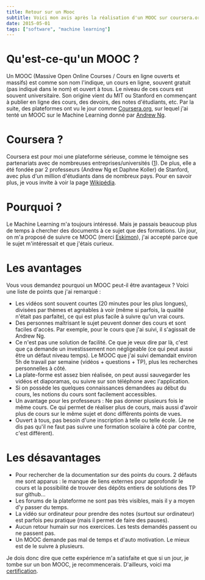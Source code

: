 ```yaml
---
title: Retour sur un Mooc
subtitle: Voici mon avis après la réalisation d'un MOOC sur coursera.org
date: 2015-05-01
tags: ["software", "machine learning"]
---
```



# Qu'est-ce-qu'un MOOC ?

Un MOOC (Massive Open Online Courses / Cours en ligne ouverts et massifs) est comme son nom l'indique, un cours en ligne, souvent gratuit (pas indiqué dans le nom) et ouvert à tous. Le niveau de ces cours est souvent universitaire. Son origine vient du MIT ou Stanford en commençant à publier en ligne des cours, des devoirs, des notes d'étudiants, etc.
Par la suite, des plateformes ont vu le jour comme [Coursera.org](https://coursera.org/), sur lequel j'ai tenté un MOOC sur le Machine Learning donné par [Andrew Ng](https://cs.stanford.edu/people/ang/).

# Coursera ?

Coursera est pour moi une plateforme sérieuse, comme le témoigne ses partenariats avec de nombreuses entreprises/universités ([1](http://www.atelier.net/trends/articles/mooc-coursera-teste-modele-economique-aupres-grandes-entreprises_433843)). De plus, elle a été fondée par 2 professeurs (Andrew Ng et Daphne Koller) de Stanford, avec plus d'un million d'étudiants dans de nombreux pays. Pour en savoir plus, je vous invite à voir la page [Wikipédia](https://fr.wikipedia.org/wiki/Coursera).

# Pourquoi ?

Le Machine Learning m'a toujours intéressé. Mais je passais beaucoup plus de temps à chercher des documents à ce sujet que des formations. Un jour, on m'a proposé de suivre ce MOOC (merci [Eskimon](http://eskimon.fr/)), j'ai accepté parce que le sujet m'intéressait et que j'étais curieux.

# Les avantages

Vous vous demandez pourquoi un MOOC peut-il être avantageux ? Voici une liste de points que j'ai remarqué :
- Les vidéos sont souvent courtes (20 minutes pour les plus longues), divisées par thèmes et agréables à voir (même si parfois, la qualité n'était pas parfaite), ce qui est plus facile à suivre qu'un vrai cours.
- Des personnes maîtrisant le sujet peuvent donner des cours et sont faciles d'accès. Par exemple, pour le cours que j'ai suivi, il s'agissait de Andrew Ng.
- Ce n'est pas une solution de facilité. Ce que je veux dire par là, c'est que ça demande un investissement non négligeable (ce qui peut aussi être un défaut niveau temps). Le MOOC que j'ai suivi demandait environ 5h de travail par semaine (vidéos + questions + TP), plus les recherches personnelles à côté.
- La plate-forme est assez bien réalisée, on peut aussi sauvegarder les vidéos et diaporamas, ou suivre sur son téléphone avec l'application.
- Si on possède les quelques connaissances demandées au début du cours, les notions du cours sont facilement accessibles.
- Un avantage pour les professeurs : Ne pas donner plusieurs fois le même cours. Ce qui permet de réaliser plus de cours, mais aussi d'avoir plus de cours sur le même sujet et donc différents points de vues.
- Ouvert à tous, pas besoin d'une inscription à telle ou telle école. (Je ne dis pas qu'il ne faut pas suivre une formation scolaire à côté par contre, c'est différent).

# Les désavantages

- Pour rechercher de la documentation sur des points du cours. 2 défauts me sont apparus : le manque de liens externes pour approfondir le cours et la possibilité de trouver des dépôts entiers de solutions des TP sur github...
- Les forums de la plateforme ne sont pas très visibles, mais il y a moyen d'y passer du temps.
- La vidéo sur ordinateur pour prendre des notes (surtout sur ordinateur) est parfois peu pratique (mais il permet de faire des pauses).
- Aucun retour humain sur nos exercices. Les tests demandés passent ou ne passent pas.
- Un MOOC demande pas mal de temps et d'auto motivation. Le mieux est de le suivre à plusieurs.

Je dois donc dire que cette expérience m'a satisfaite et que si un jour, je tombe sur un bon MOOC, je recommencerais. D'ailleurs, voici ma [certification](/certif-ML.pdf).
